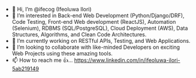 - 👋 Hi, I’m @ifecog (Ifeoluwa Ilori)
- 👀 I’m interested in Back-end Web Development (Python/Django/DRF), Code Testing, Front-end Web development (ReactJS), Automation (Selenium), RDBMS (SQL/PostgreSQL), Cloud Deployment (AWS), Data Structures, Algorithms, and Clean Code Architectures.
- 🌱 I’m currently working on RESTful APIs, Testing, and Web Applications.
- 💞️ I’m looking to collaborate with like-minded Developers on exciting Web Projects using these amazing tools.
- 📫 How to reach me 👍... https://www.linkedin.com/in/ifeoluwa-ilori-5ab219149

<!---
ifecog/ifecog is a ✨ special ✨ repository because its `README.md` (this file) appears on your GitHub profile.
You can click the Preview link to take a look at your changes.
--->
